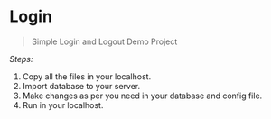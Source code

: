 # Login
> Simple Login and Logout Demo Project

*Steps:*

1. Copy all the files in your localhost.
2. Import database to your server.
3. Make changes as per you need in your database and config file.
4. Run in your localhost.
